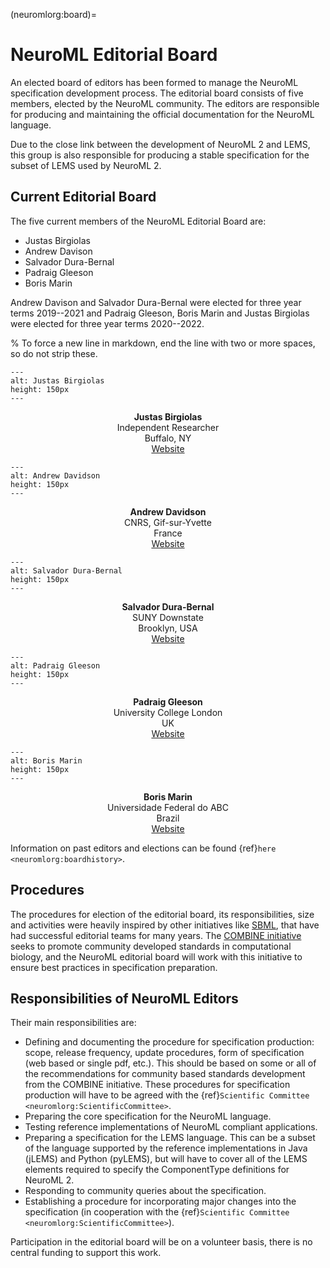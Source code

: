 (neuromlorg:board)=
# NeuroML Editorial Board

An elected board of editors has been formed to manage the NeuroML specification development process.
The editorial board consists of five members, elected by the NeuroML community.
The editors are responsible for producing and maintaining the official documentation for the NeuroML language.

Due to the close link between the development of NeuroML 2 and LEMS, this group is also responsible for producing a stable specification for the subset of LEMS used by NeuroML 2.

## Current Editorial Board

The five current members of the NeuroML Editorial Board are:

- Justas Birgiolas
- Andrew Davison
- Salvador Dura-Bernal
- Padraig Gleeson
- Boris Marin

Andrew Davison and Salvador Dura-Bernal were elected for three year terms 2019--2021 and Padraig Gleeson, Boris Marin and Justas Birgiolas were elected for three year terms 2020--2022.

% To force a new line in markdown, end the line with two or more spaces, so do not strip these.

<div class="container-fluid">
<div class="row my-2 py-2">
<div class="col-sm-2 px-2">

```{image} ../images/Board/justas.jpg
---
alt: Justas Birgiolas
height: 150px
---
```
<center>

**Justas Birgiolas**<br />
Independent Researcher<br />
Buffalo, NY<br />
[Website](https://www.linkedin.com/in/justasbirgiolas/)

</center>

</div>
<div class="col-sm-2 px-2">

```{image} ../images/Board/andrew.jpg
---
alt: Andrew Davidson
height: 150px
---
```
<center>

**Andrew Davidson**<br />
CNRS, Gif-sur-Yvette<br />
France<br />
[Website](http://www.andrewdavison.info/)

</center>

</div>
<div class="col-sm-2 px-2">

```{image} ../images/Board/salva.png
---
alt: Salvador Dura-Bernal
height: 150px
---
```
<center>

**Salvador Dura-Bernal**<br />
SUNY Downstate<br />
Brooklyn, USA<br />
[Website](http://www.neurosimlab.com/users/salvador-dura-bernal)

</center>

</div>
<div class="col-sm-2 px-2">

```{image} ../images/Board/padraig2.jpeg
---
alt: Padraig Gleeson
height: 150px
---
```
<center>

**Padraig Gleeson**<br />
University College London<br />
UK<br />
[Website](http://www.opensourcebrain.org/users/4)

</center>

</div>
<div class="col-sm-2 px-2">

```{image} ../images/Board/boris.jpg
---
alt: Boris Marin
height: 150px
---
```
<center>

**Boris Marin**<br />
Universidade Federal do ABC<br />
Brazil<br />
[Website](http://opensourcebrain.org/)


</center>

</div>
</div>
</div>

Information on past editors and elections can be found {ref}`here <neuromlorg:boardhistory>`.

## Procedures

The procedures for election of the editorial board, its responsibilities, size and activities were heavily inspired by other initiatives like [SBML](http://sbml.org/Documents/SBML_Development_Process#The_SBML_Editors), that have had successful editorial teams for many years.
The [COMBINE initiative](http://co.mbine.org/standards) seeks to promote community developed standards in computational biology, and the NeuroML editorial board will work with this initiative to ensure best practices in specification preparation.

## Responsibilities of NeuroML Editors

Their main responsibilities are:

- Defining and documenting the procedure for specification production: scope, release frequency, update procedures, form of specification (web based or single pdf, etc.).
    This should be based on some or all of the recommendations for community based standards development from the COMBINE initiative.
    These procedures for specification production will have to be agreed with the {ref}`Scientific Committee <neuromlorg:ScientificCommittee>`.
- Preparing the core specification for the NeuroML language.
- Testing reference implementations of NeuroML compliant applications.
- Preparing a specification for the LEMS language.
    This can be a subset of the language supported by the reference implementations in Java (jLEMS) and Python (pyLEMS), but will have to cover all of the LEMS elements required to specify the ComponentType definitions for NeuroML 2.
- Responding to community queries about the specification.
- Establishing a procedure for incorporating major changes into the specification (in cooperation with the {ref}`Scientific Committee <neuromlorg:ScientificCommittee>`).

Participation in the editorial board will be on a volunteer basis, there is no central funding to support this work.
